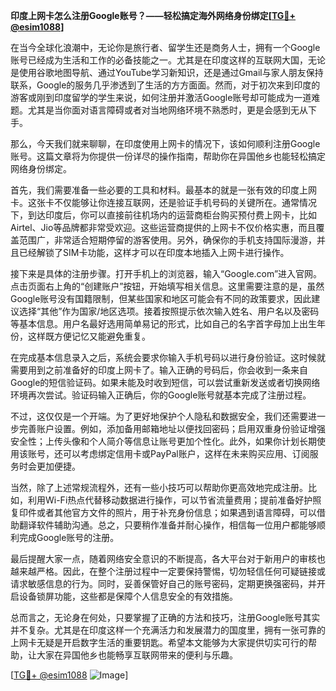 **印度上网卡怎么注册Google账号？——轻松搞定海外网络身份绑定[[TG💪+ @esim1088](https://t.me/s/esim1088)]**

在当今全球化浪潮中，无论你是旅行者、留学生还是商务人士，拥有一个Google账号已经成为生活和工作的必备技能之一。尤其是在印度这样的互联网大国，无论是使用谷歌地图导航、通过YouTube学习新知识，还是通过Gmail与家人朋友保持联系，Google的服务几乎渗透到了生活的方方面面。然而，对于初次来到印度的游客或刚到印度留学的学生来说，如何注册并激活Google账号却可能成为一道难题。尤其是当你面对语言障碍或者对当地网络环境不熟悉时，更是会感到无从下手。

那么，今天我们就来聊聊，在印度使用上网卡的情况下，该如何顺利注册Google账号。这篇文章将为你提供一份详尽的操作指南，帮助你在异国他乡也能轻松搞定网络身份绑定。

首先，我们需要准备一些必要的工具和材料。最基本的就是一张有效的印度上网卡。这张卡不仅能够让你连接互联网，还是验证手机号码的关键所在。通常情况下，到达印度后，你可以直接前往机场内的运营商柜台购买预付费上网卡，比如Airtel、Jio等品牌都非常受欢迎。这些运营商提供的上网卡不仅价格实惠，而且覆盖范围广，非常适合短期停留的游客使用。另外，确保你的手机支持国际漫游，并且已经解锁了SIM卡功能，这样才可以在印度本地插入上网卡进行操作。

接下来是具体的注册步骤。打开手机上的浏览器，输入“Google.com”进入官网。点击页面右上角的“创建账户”按钮，开始填写相关信息。这里需要注意的是，虽然Google账号没有国籍限制，但某些国家和地区可能会有不同的政策要求，因此建议选择“其他”作为国家/地区选项。接着按照提示依次输入姓名、用户名以及密码等基本信息。用户名最好选用简单易记的形式，比如自己的名字首字母加上出生年份，这样既方便记忆又能避免重复。

在完成基本信息录入之后，系统会要求你输入手机号码以进行身份验证。这时候就需要用到之前准备好的印度上网卡了。输入正确的号码后，你会收到一条来自Google的短信验证码。如果未能及时收到短信，可以尝试重新发送或者切换网络环境再次尝试。验证码输入正确后，你的Google账号就基本完成了注册过程。

不过，这仅仅是一个开端。为了更好地保护个人隐私和数据安全，我们还需要进一步完善账户设置。例如，添加备用邮箱地址以便找回密码；启用双重身份验证增强安全性；上传头像和个人简介等信息让账号更加个性化。此外，如果你计划长期使用该账号，还可以考虑绑定信用卡或PayPal账户，这样在未来购买应用、订阅服务时会更加便捷。

当然，除了上述常规流程外，还有一些小技巧可以帮助你更高效地完成注册。比如，利用Wi-Fi热点代替移动数据进行操作，可以节省流量费用；提前准备好护照复印件或者其他官方文件的照片，用于补充身份信息；如果遇到语言障碍，可以借助翻译软件辅助沟通。总之，只要稍作准备并耐心操作，相信每一位用户都能够顺利完成Google账号的注册。

最后提醒大家一点，随着网络安全意识的不断提高，各大平台对于新用户的审核也越来越严格。因此，在整个注册过程中一定要保持警惕，切勿轻信任何可疑链接或请求敏感信息的行为。同时，妥善保管好自己的账号密码，定期更换强密码，并开启设备锁屏功能，这些都是保障个人信息安全的有效措施。

总而言之，无论身在何处，只要掌握了正确的方法和技巧，注册Google账号其实并不复杂。尤其是在印度这样一个充满活力和发展潜力的国度里，拥有一张可靠的上网卡无疑是开启数字生活的重要钥匙。希望本文能够为大家提供切实可行的帮助，让大家在异国他乡也能畅享互联网带来的便利与乐趣。

[[TG💪+ @esim1088](https://t.me/s/esim1088) ![Image](https://i.postimg.cc/4NQfJmqS/Snipaste-2025-05-13-00-14-12.png)]
